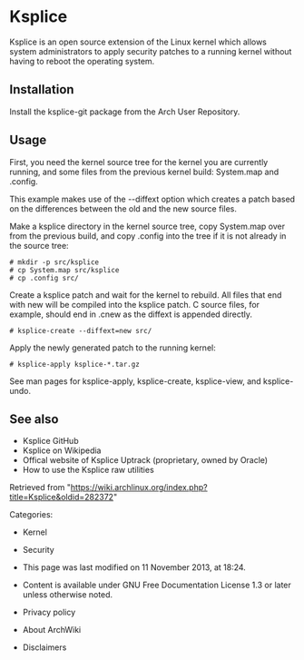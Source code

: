 Ksplice
=======

Ksplice is an open source extension of the Linux kernel which allows
system administrators to apply security patches to a running kernel
without having to reboot the operating system.

Installation
------------

Install the ksplice-git package from the Arch User Repository.

Usage
-----

First, you need the kernel source tree for the kernel you are currently
running, and some files from the previous kernel build: System.map and
.config.

This example makes use of the --diffext option which creates a patch
based on the differences between the old and the new source files.

Make a ksplice directory in the kernel source tree, copy System.map over
from the previous build, and copy .config into the tree if it is not
already in the source tree:

    # mkdir -p src/ksplice
    # cp System.map src/ksplice
    # cp .config src/

Create a ksplice patch and wait for the kernel to rebuild. All files
that end with new will be compiled into the ksplice patch. C source
files, for example, should end in .cnew as the diffext is appended
directly.

    # ksplice-create --diffext=new src/

Apply the newly generated patch to the running kernel:

    # ksplice-apply ksplice-*.tar.gz

See man pages for ksplice-apply, ksplice-create, ksplice-view, and
ksplice-undo.

See also
--------

-   Ksplice GitHub
-   Ksplice on Wikipedia
-   Offical website of Ksplice Uptrack (proprietary, owned by Oracle)
-   How to use the Ksplice raw utilities

Retrieved from
"https://wiki.archlinux.org/index.php?title=Ksplice&oldid=282372"

Categories:

-   Kernel
-   Security

-   This page was last modified on 11 November 2013, at 18:24.
-   Content is available under GNU Free Documentation License 1.3 or
    later unless otherwise noted.
-   Privacy policy
-   About ArchWiki
-   Disclaimers
